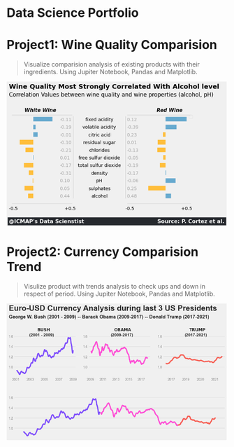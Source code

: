 # Data Science Portfolio

# Project1: Wine Quality Comparision
 
> Visualize comparision analysis of existing products with their ingredients.
> Using Jupiter Notebook, Pandas and Matplotlib.

![](https://github.com/visionarybanda/Faizan_Portfolio/blob/main/Wine%20Quality%20Comparision.png)

# Project2: Currency Comparision Trend

> Visulize product with trends analysis to check ups and down in respect of period.
> Using Jupiter Notebook, Pandas and Matplotlib.

![](https://github.com/visionarybanda/Faizan_Portfolio/blob/main/Euro%20USD%20currency%20Analysis.png)
